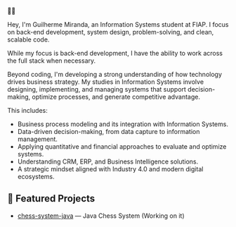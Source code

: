 💭😎

Hey, I'm Guilherme Miranda, an Information Systems student at FIAP. I focus on back-end development, system design, problem-solving, and clean, scalable code.

While my focus is back-end development, I have the ability to work across the full stack when necessary.

Beyond coding, I'm developing a strong understanding of how technology drives business strategy. My studies in Information Systems involve designing, implementing, and managing systems that support decision-making, optimize processes, and generate competitive advantage.

This includes:
- Business process modeling and its integration with Information Systems.
- Data-driven decision-making, from data capture to information management.
- Applying quantitative and financial approaches to evaluate and optimize systems.
- Understanding CRM, ERP, and Business Intelligence solutions.
- A strategic mindset aligned with Industry 4.0 and modern digital ecosystems.

## 🚀 Featured Projects

- [chess-system-java](https://github.com/xguimiranda/chess-system-java) — Java Chess System (Working on it)
